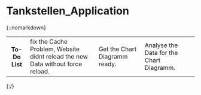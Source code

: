 # Tankstellen_Application

{::nomarkdown}
<table>
	<tr>
		<th>To-Do List</th>
		<td>fix the Cache Problem, Website didnt reload the new Data without force reload.</td>
		<td>Get the Chart Diagramm ready.</td>
		<td>Analyse the Data for the Chart Diagramm.</td>
	</tr>
</table>

{:/}